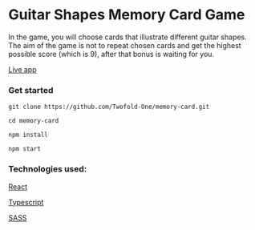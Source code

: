 # Guitar Shapes Memory Card Game

In the game, you will choose cards that illustrate different guitar shapes. The aim of the game is not to repeat chosen cards and get the highest possible score (which is 9), after that bonus is waiting for you.

[Live app](https://twofold-one.github.io/memory-card/)

### Get started

`git clone https://github.com/Twofold-One/memory-card.git`

`cd memory-card`

`npm install`

`npm start`

### Technologies used:

[React](https://reactjs.org/)

[Typescript](https://www.typescriptlang.org/)

[SASS](https://sass-lang.com/)
